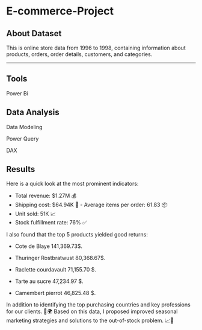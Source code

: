 # E-commerce-Project

## About Dataset
This is online store data from 1996 to 1998, containing information about products, orders, order details, customers, and categories.

---
## Tools
Power Bi

 
## Data Analysis
Data Modeling

Power Query

DAX

## Results 

Here is a quick look at the most prominent indicators: 
- Total revenue: $1.27M 💰 
- Shipping cost: $64.94K 🚚 - Average items per order: 61.83 📦
 - Unit sold: 51K 📈 
- Stock fulfillment rate: 76% ✅ 

I also found that the top 5 products yielded good returns: 

- Cote de Blaye 141,369.73$.

- Thuringer Rostbratwust 80,368.67$.

- Raclette courdavault 71,155.70 $.

- Tarte au sucre 47,234.97 $.

- Camembert pierrot 46,825.48 $.


In addition to identifying the top purchasing countries and key professions for our clients. 💼🌍 Based on this data, I proposed improved seasonal marketing strategies and solutions to the out-of-stock problem. 📈🎯
